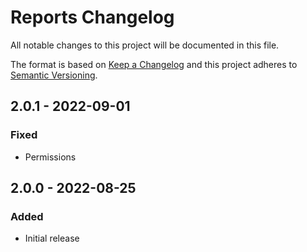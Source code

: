 # Reports Changelog

All notable changes to this project will be documented in this file.

The format is based on [Keep a Changelog](http://keepachangelog.com/) and this project adheres to [Semantic Versioning](http://semver.org/).

## 2.0.1 - 2022-09-01
### Fixed
- Permissions

## 2.0.0 - 2022-08-25
### Added
- Initial release
